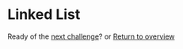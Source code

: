 # Linked List

Ready of the [next challenge](../Tree/Tree.md)? or [Return to overview](../Welcome.md)
